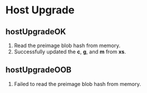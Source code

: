 # Host Upgrade  

## hostUpgradeOK  
1. Read the preimage blob hash from memory.  
2. Successfully updated the **c**, **g**, and **m** from **xs**.  

## hostUpgradeOOB  
1. Failed to read the preimage blob hash from memory.  
